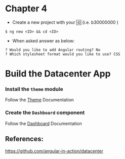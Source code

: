 # Chapter 4

* Create a new project with your :id: (i.e. b30000000 )

 ``` 
 $ ng new <ID> && cd <ID>
 ```

* When asked answer as below:

```
? Would you like to add Angular routing? No
? Which stylesheet format would you like to use? CSS
```


# Build the Datacenter App

### Install the `theme` module

Follow the [Theme](docs/theme.md) Documentation

### Create the `Dashboard` component

Follow the [Dashboard](docs/dashboard.md) Documentation


## References:

https://github.com/angular-in-action/datacenter

